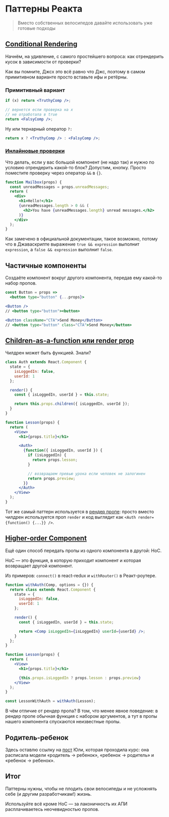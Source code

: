 # Паттерны Реакта

> Вместо собственных велосипедов давайте использовать уже готовые подходы

## [Conditional Rendering](https://reactjs.org/docs/conditional-rendering.html)

Начнём, на удивление, с самого простейшего вопроса: как отрендерить кусок в зависимости от проверки?

Как вы помните, Джсх это всё равно что Джс, поэтому в самом примитивном варианте просто вставьте ифы и ретёрны.

### Примитивный вариант

```jsx
if (x) return <TruthyComp />;

// вернется если проверка на x
// не отработала в true
return <FalsyComp />;
```

Ну или тернарный оператор `?:`

```jsx
return x ? <TruthyComp /> : <FalsyComp />;
```

### [Инлайновые проверки](https://reactjs.org/docs/conditional-rendering.html#inline-if-with-logical--operator)

Что делать, если у вас большой компонент (не надо так) и нужно по условию отрендерить какой-то блок? Допустим, кнопку. Просто поместите проверку через оператор `&&` в `{}`.

```jsx
function Mailbox(props) {
  const unreadMessages = props.unreadMessages;
  return (
    <div>
      <h1>Hello!</h1>
      {unreadMessages.length > 0 && (
        <h2>You have {unreadMessages.length} unread messages.</h2>
      )}
    </div>
  );
}
```

Как замечено в официальной документации, такое возможно, потому что в Джаваскрипте выражение `true && expression` выполнит `expression`, а `false && expression` выполнит `false`.

## Частичные компоненты

Создаёте компонент вокруг другого компонента, передав ему какой-то набор пропов.

```jsx
const Button = props =>
  <button type="button" {...props}>

<Button />
// <button type="button"><button>

<Button className="CTA">Send Money</Button>
// <button type="button" class="CTA">Send Money</button>
```

## [Children-as-a-function или render prop](https://reactjs.org/docs/render-props.html)

Чилдрен может быть функцией. Знали?

```jsx
class Auth extends React.Component {
  state = {
    isLoggedIn: false,
    userId: 1
  };

  render() {
    const { isLoggedIn, userId } = this.state;

    return this.props.children({ isLoggedIn, userId });
  }
}

function Lesson(props) {
  return (
    <View>
      <h1>{props.title}</h1>

      <Auth>
        {function({ isLoggedIn, userId }) {
          if (isLoggedIn) {
            return props.lesson;
          }

          // возвращаем превью урока если человек не залогинен
          return props.preview;
        }}
      </Auth>
    </View>
  );
}
```

Тот же самый паттерн используется в [рендер пропе](https://cdb.reacttraining.com/use-a-render-prop-50de598f11ce): просто вместо чилдрен используется проп `render` и код выглядит как `<Auth render={function() {...}} />`.

## [Higher-order Component](https://reactjs.org/docs/higher-order-components.html)

Ещё один способ передать пропы из одного компонента в другой: HoC.

HoC — это функция, в которую приходит компонент и которая возвращает другой компонент.

Из примеров: `connect()` в react-redux и `withRouter()` в Реакт-роутере.

```jsx
function withAuth(Comp, options = {}) {
  return class extends React.Component {
    state = {
      isLoggedIn: false,
      userId: 1
    };

    render() {
      const { isLoggedIn, userId } = this.state;

      return <Comp isLoggedIn={isLoggedIn} userId={userId} />;
    }
  };
}

function Lesson(props) {
  return (
    <View>
      <h1>{props.title}</h1>

      {this.props.isLoggedIn ? props.lesson : props.preview}
    </View>
  );
}

const LessonWithAuth = withAuth(Lesson);
```

В чём отличие от рендер пропа? В том, что менее явное поведение: в рендер пропе обычная функция с набором аргументов, а тут в пропы нашего компонента спускаются неизвестные пропы.

## Родитель-ребенок

Здесь оставлю ссылку на [пост](https://medium.com/@jmuse/d86394da2b50) Юли, которая проходила курс: она расписала модели «родитель → ребенок», «ребенок → родитель» и «ребенок → ребенок».

## Итог

Паттерны нужны, чтобы не плодить свои велосипеды и не усложнять себе (и другим разработчикам!) жизнь.

Используйте всё кроме HoC — за лаконичность их АПИ расплачиваетесь неочевидностью пропов.
